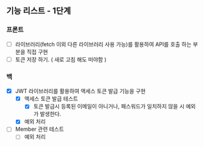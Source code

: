 ## 기능 리스트 - 1단계
### 프론트
* [ ] 라이브러리(fetch 이외 다른 라이브러리 사용 가능)를 활용하여 API를 호출 하는 부분을 직접 구현
* [ ] 토큰 저장 하기. ( 새로 고침 해도 떠야함 )
### 백
* [x] JWT 라이브러리를 활용하여 액세스 토큰 발급 기능을 구현
  * [x] 액세스 토큰 발급 테스트
    - [x] 토큰 발급시 등록된 이메일이 아니거나, 패스워드가 일치하지 않을 시 예외가 발생한다. 
  * [x] 예외 처리
* [ ] Member 관련 테스트
  * [ ] 예외 처리
